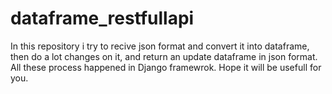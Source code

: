 # dataframe_restfullapi
In this repository i try to recive json format and convert it into dataframe, then do a lot changes on it, and return an update dataframe in json format. All these process happened in Django framewrok. Hope it will be usefull for you.
